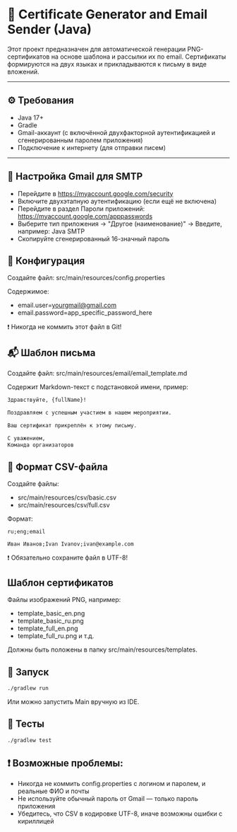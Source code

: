 # 📜 Certificate Generator and Email Sender (Java)

Этот проект предназначен для автоматической генерации PNG-сертификатов на основе шаблона и рассылки их по email. Сертификаты формируются на двух языках и прикладываются к письму в виде вложений.

---

## ⚙️ Требования

- Java 17+
- Gradle
- Gmail-аккаунт (с включённой двухфакторной аутентификацией и сгенерированным паролем приложения)
- Подключение к интернету (для отправки писем)

---

## 🔐 Настройка Gmail для SMTP
- Перейдите в https://myaccount.google.com/security
- Включите двухэтапную аутентификацию (если ещё не включена)
- Перейдите в раздел Пароли приложений: https://myaccount.google.com/apppasswords
- Выберите тип приложения → "Другое (наименование)" → Введите, например: Java SMTP
- Скопируйте сгенерированный 16-значный пароль

## 🔧 Конфигурация
Создайте файл:
src/main/resources/config.properties

Содержимое:
- email.user=yourgmail@gmail.com
- email.password=app_specific_password_here

❗ Никогда не коммить этот файл в Git!

## 📬 Шаблон письма
Создайте файл:
src/main/resources/email/email_template.md

Содержит Markdown-текст с подстановкой имени, пример:
```html
Здравствуйте, {fullName}!

Поздравляем с успешным участием в нашем мероприятии.

Ваш сертификат прикреплён к этому письму.

С уважением,  
Команда организаторов
```

## 📄 Формат CSV-файла
Создайте файлы:
- src/main/resources/csv/basic.csv
- src/main/resources/csv/full.csv

Формат:
```csv
ru;eng;email

Иван Иванов;Ivan Ivanov;ivan@example.com
```

❗ Обязательно сохраните файл в UTF-8!

## Шаблон сертификатов
Файлы изображений PNG, например:
- template_basic_en.png
- template_basic_ru.png
- template_full_en.png
- template_full_ru.png
и т.д.

Должны быть положены в папку src/main/resources/templates.

## 📁 Запуск
```bash
./gradlew run
```
Или можно запустить Main вручную из IDE.

## 🧪 Тесты
```bash
./gradlew test
```

## ❗ Возможные проблемы:
- Никогда не коммить config.properties с логином и паролем, и реальные ФИО и почты
- Не используйте обычный пароль от Gmail — только пароль приложения
- Убедитесь, что CSV в кодировке UTF-8, иначе возможны ошибки с кириллицей


